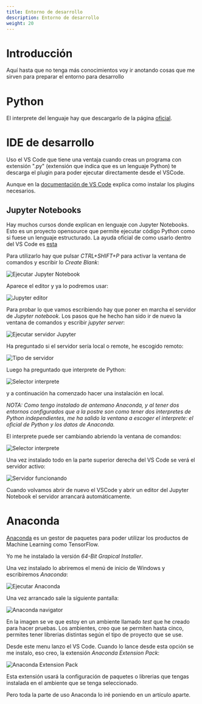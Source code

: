 ```yaml
---
title: Entorno de desarrollo
description: Entorno de desarrollo
weight: 20
---
```


# Introducción

Aquí hasta que no tenga más conocimientos voy ir anotando cosas que me sirven para preparar el entorno para desarrollo

# Python

El interprete del lenguaje hay que descargarlo de la página [oficial](https://www.python.org/).

# IDE de desarrollo

Uso el VS Code que tiene una ventaja cuando creas un programa con extensión ".py" (extensión que indica que es un lenguaje Python) te descarga el plugin para poder ejecutar directamente desde el VSCode.

Aunque en la [documentación de VS Code](https://code.visualstudio.com/docs/python/python-tutorial) explica como instalar los plugins necesarios.

## Jupyter Notebooks

Hay muchos cursos donde explican en lenguaje con Jupyter Notebooks. Esto es un proyecto opensource que permite ejecutar código Python como si fuese un lenguaje estructurado.  La ayuda oficial de como usarlo dentro del VS Code es [esta](https://code.visualstudio.com/docs/python/jupyter-support)


Para utilizarlo hay que pulsar *CTRL+SHIFT+P* para activar la ventana de comandos y escribir lo *Create Blank*:

![Ejecutar Jupyter Notebook](/images/python/entorno_desarrollo/ejecutar_jupyter_notebook.png)

Aparece el editor y ya lo podremos usar:

![Jupyter editor](/images/python/entorno_desarrollo/jupyter_editor.png)

Para probar lo que vamos escribiendo hay que poner en marcha el servidor de *Jupyter notebook*. Los pasos que he hecho han sido ir de nuevo la ventana de comandos y escribir *jupyter server*:

![Ejecutar servidor Jupyter](/images/python/entorno_desarrollo/jupyter_ejecutar_servidor.png)

Ha preguntado si el servidor sería local o remote, he escogido remoto:

![Tipo de servidor](/images/python/entorno_desarrollo/jupyter_servidor_conectar.png)

Luego ha preguntado que interprete de Python:

![Selector interprete](/images/python/entorno_desarrollo/jupyter_servidor_selector_interprete.png)

 y a continuación ha comenzado hacer una instalación en local.

*NOTA: Como tengo instalado de antemano Anaconda, y al tener dos entornos configurados que a la postre son como tener dos interpretes de Python independientes,  me ha salido la ventana a escoger el interprete: el oficial de Python y los datos de Anaconda.*

El interprete puede ser cambiando abriendo la ventana de comandos:

![Selector interprete](/images/python/entorno_desarrollo/jupyter_servidor_cambiar_interprete.png)

Una vez instalado todo en la parte superior derecha del VS Code se verá el servidor activo:

![Servidor funcionando](/images/python/entorno_desarrollo/jupyter_servidor_funcionando.png)

Cuando volvamos abrir de nuevo el VSCode y abrir un editor del Jupyter Notebook el servidor arrancará automáticamente.


# Anaconda

[Anaconda](https://anaconda.org/) es un gestor de paquetes para poder utilizar los productos de Machine Learning como TensorFlow. 

Yo me he instalado la versión *64-Bit Grapical Installer*. 

Una vez instalado lo abriremos el menú de inicio de Windows y escribiremos *Anaconda*:

![Ejecutar Anaconda](/images/python/entorno_desarrollo/anaconda_menu_aplicaciones.png)

Una vez arrancado sale la siguiente pantalla:

![Anaconda navigator](/images/python/entorno_desarrollo/anaconda_navigator.png)

En la imagen se ve que estoy en un ambiente llamado *test* que he creado para hacer pruebas. Los ambientes, creo que se permiten hasta cinco, permites tener librerias distintas según el tipo de proyecto que se use.

Desde este menu lanzo el VS Code. Cuando lo lance desde esta opción se me instalo, eso creo, la extensión *Anaconda Extension Pack*:

![Anaconda Extension Pack](/images/python/entorno_desarrollo/anaconda_extension_pack.png)

Esta extensión usará la configuración de paquetes o librerias que tengas instalada en el ambiente que se tenga seleccionado.

Pero toda la parte de uso Anaconda lo iré poniendo en un artículo aparte.

